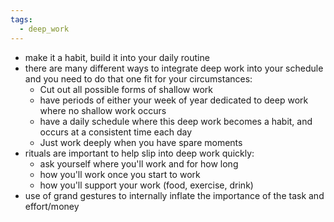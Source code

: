 ```yaml
---
tags:
  - deep_work
---
```

- make it a habit, build it into your daily routine
- there are many different ways to integrate deep work into your schedule and you need to do that one fit for your circumstances:
	- Cut out all possible forms of shallow work
	- have periods of either your week of year dedicated to deep work where no shallow work occurs 
	- have a daily schedule where this deep work becomes a habit, and occurs at a consistent time each day
	- Just work deeply when you have spare moments
- rituals are important to help slip into deep work quickly:
	- ask yourself where you'll work and for how long
	- how you'll work once you start to work
	- how you'll support your work (food, exercise, drink)
- use of grand gestures to internally inflate the importance of the task and effort/money 